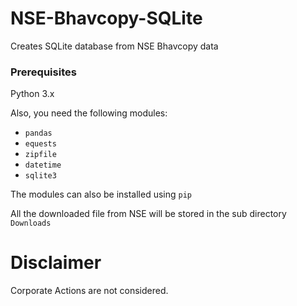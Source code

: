 # NSE-Bhavcopy-SQLite
Creates SQLite database from NSE Bhavcopy data

### Prerequisites

Python 3.x

Also, you need the following modules:

* `pandas`
* `equests` 
* `zipfile`
* `datetime`
* `sqlite3` 

The modules can also be installed using `pip`

All the downloaded file from NSE will be stored in the sub directory `Downloads`

# Disclaimer
Corporate Actions are not considered.
